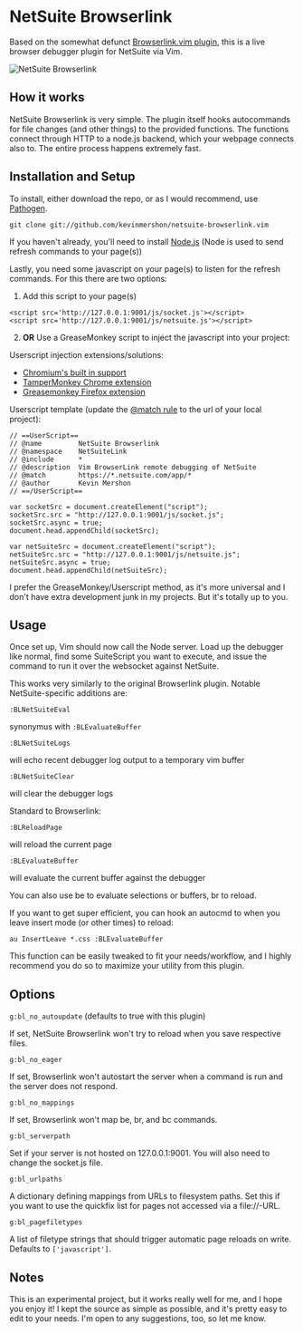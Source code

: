 # NetSuite Browserlink
Based on the somewhat defunct [Browserlink.vim plugin](https://github.com/jaxbot/browserlink.vim), this is a live browser debugger plugin for NetSuite via Vim.

![NetSuite Browserlink](https://i.imgur.com/uNIqcka.gif)

## How it works
NetSuite Browserlink is very simple. The plugin itself hooks autocommands for file changes (and other things) to the provided functions. The functions connect through HTTP to a node.js backend, which your webpage connects also to. The entire process happens extremely fast.

## Installation and Setup
To install, either download the repo, or as I would recommend, use [Pathogen](https://github.com/tpope/vim-pathogen).

```
git clone git://github.com/kevinmershon/netsuite-browserlink.vim
```

If you haven't already, you'll need to install [Node.js](http://nodejs.org/) (Node is used to send refresh commands to your page(s))

Lastly, you need some javascript on your page(s) to listen for the refresh commands.  For this there are two options:

1. Add this script to your page(s)

```
<script src='http://127.0.0.1:9001/js/socket.js'></script>
<script src='http://127.0.0.1:9001/js/netsuite.js'></script>
```

2. **OR** Use a GreaseMonkey script to inject the javascript into your project:

Userscript injection extensions/solutions:
* [Chromium's built in support](http://www.chromium.org/developers/design-documents/user-scripts)
* [TamperMonkey Chrome extension](https://chrome.google.com/webstore/detail/tampermonkey/dhdgffkkebhmkfjojejmpbldmpobfkfo)
* [Greasemonkey Firefox extension](https://addons.mozilla.org/firefox/addon/greasemonkey/)

Userscript template (update the [@match rule](https://developer.chrome.com/extensions/match_patterns) to the url of your local project):
```
// ==UserScript==
// @name         NetSuite Browserlink
// @namespace    NetSuiteLink
// @include      *
// @description  Vim BrowserLink remote debugging of NetSuite
// @match        https://*.netsuite.com/app/*
// @author       Kevin Mershon
// ==/UserScript==

var socketSrc = document.createElement("script");
socketSrc.src = "http://127.0.0.1:9001/js/socket.js";
socketSrc.async = true;
document.head.appendChild(socketSrc);

var netSuiteSrc = document.createElement("script");
netSuiteSrc.src = "http://127.0.0.1:9001/js/netsuite.js";
netSuiteSrc.async = true;
document.head.appendChild(netSuiteSrc);

```

I prefer the GreaseMonkey/Userscript method, as it's more universal and I don't have extra development junk in my projects. But it's totally up to you.

## Usage

Once set up, Vim should now call the Node server. Load up the debugger like normal, find some SuiteScript you want to execute, and issue the command to run it over the websocket against NetSuite.

This works very similarly to the original Browserlink plugin. Notable NetSuite-specific additions are:

`:BLNetSuiteEval`

synonymus with `:BLEvaluateBuffer`

`:BLNetSuiteLogs`

will echo recent debugger log output to a temporary vim buffer

`:BLNetSuiteClear`

will clear the debugger logs

Standard to Browserlink:

`:BLReloadPage`

will reload the current page

`:BLEvaluateBuffer`

will evaluate the current buffer against the debugger

You can also use <leader>be to evaluate selections or buffers, <leader>br to reload.


If you want to get super efficient, you can hook an autocmd to when you leave insert mode (or other times) to reload:

`au InsertLeave *.css :BLEvaluateBuffer`

This function can be easily tweaked to fit your needs/workflow, and I highly recommend you do so to maximize your utility from this plugin.

## Options

`g:bl_no_autoupdate` (defaults to true with this plugin)

If set, NetSuite Browserlink won't try to reload when you save respective files.

`g:bl_no_eager`

If set, Browserlink won't autostart the server when a command is run and the server does not respond.

`g:bl_no_mappings`

If set, Browserlink won't map be, br, and bc commands.

`g:bl_serverpath`

Set if your server is not hosted on 127.0.0.1:9001. You will also need to change the socket.js file.

`g:bl_urlpaths`

A dictionary defining mappings from URLs to filesystem paths. Set this if you want to use the
quickfix list for pages not accessed via a file://-URL.

`g:bl_pagefiletypes`

A list of filetype strings that should trigger automatic page reloads on write.
Defaults to `['javascript']`.

## Notes

This is an experimental project, but it works really well for me, and I hope you enjoy it! I kept the source as simple as possible, and it's pretty easy to edit to your needs. I'm open to any suggestions, too, so let me know.
